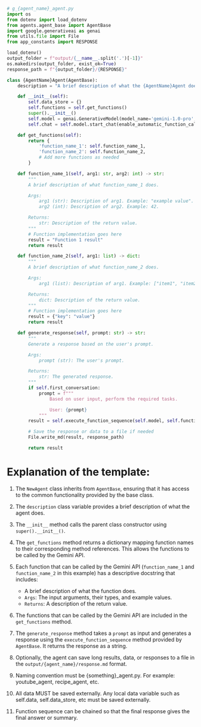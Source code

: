 ```python
# g_{agent_name}_agent.py
import os
from dotenv import load_dotenv
from agents.agent_base import AgentBase
import google.generativeai as genai
from utils.file import File
from app_constants import RESPONSE

load_dotenv()
output_folder = f"output/{__name__.split('.')[-1]}"
os.makedirs(output_folder, exist_ok=True)
response_path = f"{output_folder}/{RESPONSE}"

class {AgentName}Agent(AgentBase):
    description = "A brief description of what the {AgentName}Agent does."

    def __init__(self):
        self.data_store = {}
        self.functions = self.get_functions()
        super().__init__()
        self.model = genai.GenerativeModel(model_name='gemini-1.0-pro', tools=self.functions.values())
        self.chat = self.model.start_chat(enable_automatic_function_calling=True)

    def get_functions(self):
        return {
            'function_name_1': self.function_name_1,
            'function_name_2': self.function_name_2,
            # Add more functions as needed
        }

    def function_name_1(self, arg1: str, arg2: int) -> str:
        """
        A brief description of what function_name_1 does.

        Args:
            arg1 (str): Description of arg1. Example: "example value".
            arg2 (int): Description of arg2. Example: 42.

        Returns:
            str: Description of the return value.
        """
        # Function implementation goes here
        result = "Function 1 result"
        return result

    def function_name_2(self, arg1: list) -> dict:
        """
        A brief description of what function_name_2 does.

        Args:
            arg1 (list): Description of arg1. Example: ["item1", "item2"].

        Returns:
            dict: Description of the return value.
        """
        # Function implementation goes here
        result = {"key": "value"}
        return result

    def generate_response(self, prompt: str) -> str:
        """
        Generate a response based on the user's prompt.

        Args:
            prompt (str): The user's prompt.

        Returns:
            str: The generated response.
        """
        if self.first_conversation:
            prompt = f"""
                Based on user input, perform the required tasks.

                User: {prompt}
            """
        result = self.execute_function_sequence(self.model, self.functions, prompt, self.chat)

        # Save the response or data to a file if needed
        File.write_md(result, response_path)

        return result
```

# Explanation of the template:

1. The `NewAgent` class inherits from `AgentBase`, ensuring that it has access to the common functionality provided by the base class.

2. The `description` class variable provides a brief description of what the agent does.

3. The `__init__` method calls the parent class constructor using `super().__init__()`.

4. The `get_functions` method returns a dictionary mapping function names to their corresponding method references. This allows the functions to be called by the Gemini API.

5. Each function that can be called by the Gemini API (`function_name_1` and `function_name_2` in this example) has a descriptive docstring that includes:
   - A brief description of what the function does.
   - `Args`: The input arguments, their types, and example values.
   - `Returns`: A description of the return value.

6. The functions that can be called by the Gemini API are included in the `get_functions` method.

7. The `generate_response` method takes a `prompt` as input and generates a response using the `execute_function_sequence` method provided by `AgentBase`. It returns the response as a string.

8. Optionally, the agent can save long results, data, or responses to a file in the `output/{agent_name}/response.md` format.

9. Naming convention must be {something}_agent.py. For example: youtube_agent, recipe_agent, etc.

10. All data MUST be saved externally. Any local data variable such as self.data, self.data_store, etc must be saved externally.

11. Function sequence can be chained so that the final response gives the final answer or summary.